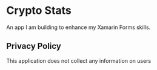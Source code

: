 # Crypto Stats

An app I am building to enhance my Xamarin Forms skills.


## Privacy Policy

This application does not collect any information on users
